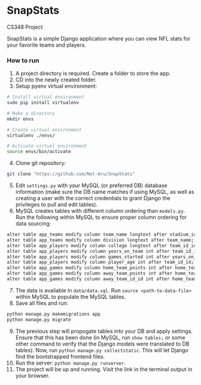 # SnapStats
CS348 Project

SnapStats is a simple Django application where you can view NFL stats for your favorite teams and players.

### How to run

1. A project directory is required. Create a folder to store the app. 
2. CD into the newly created folder.
3. Setup pyenv virtual environment:
```bash
# Install virtual environment
sudo pip install virtualenv

# Make a directory
mkdir envs

# Create virtual environment
virtualenv ./envs/

# Activate virtual environment
source envs/bin/activate
```
4. Clone git repository:
```bash
git clone "https://github.com/Not-Aru/SnapStats"
```
5. Edit `settings.py` with your MySQL (or preferred DB) database information (make sure the DB name matches if using MySQL, as well as creating a user with the correct credentials to grant Django the privileges to pull and edit tables).
6. MySQL creates tables with different column ordering than `models.py`. Run the following within MySQL to ensure proper column ordering for data sourcing: 
```bash
alter table app_teams modify column team_name longtext after stadium_id_id;
alter table app_teams modify column division longtext after team_name;
alter table app_players modify column college longtext after team_id_id;
alter table app_players modify column years_on_team int after team_id_id;
alter table app_players modify column games_started int after years_on_team;
alter table app_players modify column player_age int after team_id_id;
alter table app_games modify column home_team_points int after home_team_id_id;
alter table app_games modify column away_team_points int after home_team_points;
alter table app_games modify column away_team_id_id int after home_team_id_id;
```
7. The data is available in `data/data.sql`. Run `source <path-to-data-file>` within MySQL to populate the MySQL tables. 
8. Save all files and run:
```bash
python manage.py makemigrations app
python manage.py migrate
```
9. The previous step will propogate tables into your DB and apply settings. Ensure that this has been done (in MySQL, run `show tables;` or some other command to verify that the Django models were translated to DB tables). Now, run `python manage.py collectstatic`. This will let Django find the bootstrapped frontend files. 
10. Run the server: `python manage.py runserver`. 
111. The project will be up and running. Visit the link in the terminal output in your browser. 